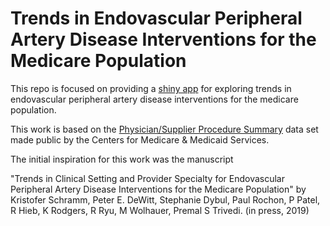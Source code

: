 # Trends in Endovascular Peripheral Artery Disease Interventions for the Medicare Population

This repo is focused on providing a [shiny app](https://dewittpe.shinyapps.io/PAD-Interventions/) for
exploring trends in endovascular peripheral artery disease interventions for the
medicare population.

This work is based on the [Physician/Supplier Procedure Summary](https://www.cms.gov/Research-Statistics-Data-and-Systems/Statistics-Trends-and-Reports/Physician-Supplier-Procedure-Summary/index)
data set made public by the Centers for Medicare & Medicaid Services.

The initial inspiration for this work was the manuscript

"Trends in Clinical Setting and Provider Specialty for Endovascular Peripheral
Artery Disease Interventions for the Medicare Population" by Kristofer Schramm,
Peter E. DeWitt, Stephanie Dybul, Paul Rochon, P Patel, R Hieb, K Rodgers, R
Ryu, M Wolhauer, Premal S Trivedi. (in press, 2019)

